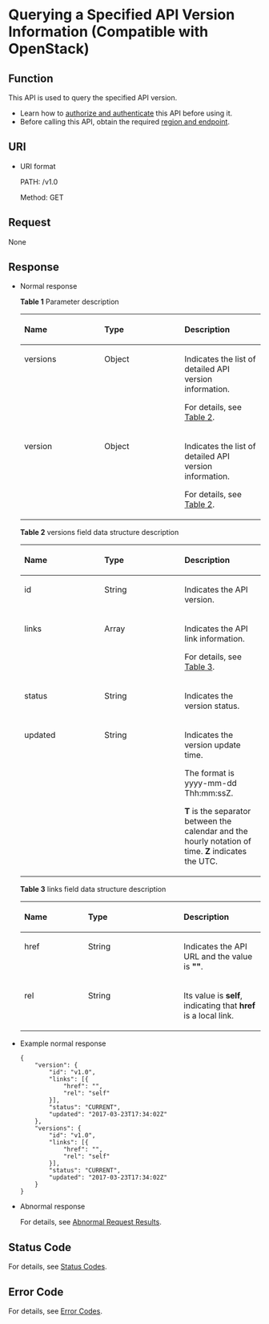 # Querying a Specified API Version Information \(Compatible with OpenStack\)<a name="en-us_topic_0057306832"></a>

## Function<a name="se8a5fdb5b69140fd9a6a162a2c946544"></a>

This API is used to query the specified API version.

-   Learn how to  [authorize and authenticate](authentication.md)  this API before using it.
-   Before calling this API, obtain the required  [region and endpoint](https://docs.otc.t-systems.com/en-us/endpoint/index.html).

## URI<a name="s8712952f689e42849bfa7025a8e9c26f"></a>

-   URI format

    PATH: /v1.0

    Method: GET


## Request<a name="sf8445598dc1d4accb1009f668e3f1ecf"></a>

None

## Response<a name="s3f86068037d34985978d5319f962aed1"></a>

-   Normal response

    **Table  1**  Parameter description

    <a name="ta171724895be4537bbe91c6b330ae5ce"></a>
    <table><thead align="left"><tr id="rbedc4fe052c146af934330775aaeba39"><th class="cellrowborder" valign="top" width="33.33333333333333%" id="mcps1.2.4.1.1"><p id="a42f6eedd33674c2f816859311dff9977"><a name="a42f6eedd33674c2f816859311dff9977"></a><a name="a42f6eedd33674c2f816859311dff9977"></a><strong id="en-us_topic_0032347779_b842352706102328"><a name="en-us_topic_0032347779_b842352706102328"></a><a name="en-us_topic_0032347779_b842352706102328"></a>Name</strong></p>
    </th>
    <th class="cellrowborder" valign="top" width="33.33333333333333%" id="mcps1.2.4.1.2"><p id="a6afd7a78742d44cf9ae4b267ee6d1684"><a name="a6afd7a78742d44cf9ae4b267ee6d1684"></a><a name="a6afd7a78742d44cf9ae4b267ee6d1684"></a><strong id="en-us_topic_0032347779_b842352706164541"><a name="en-us_topic_0032347779_b842352706164541"></a><a name="en-us_topic_0032347779_b842352706164541"></a>Type</strong></p>
    </th>
    <th class="cellrowborder" valign="top" width="33.33333333333333%" id="mcps1.2.4.1.3"><p id="a627b20f6558b481cb956f1e9e4066183"><a name="a627b20f6558b481cb956f1e9e4066183"></a><a name="a627b20f6558b481cb956f1e9e4066183"></a><strong id="en-us_topic_0032347779_b842352706163417"><a name="en-us_topic_0032347779_b842352706163417"></a><a name="en-us_topic_0032347779_b842352706163417"></a>Description</strong></p>
    </th>
    </tr>
    </thead>
    <tbody><tr id="r88496f9018374c7b9e90193348520374"><td class="cellrowborder" valign="top" width="33.33333333333333%" headers="mcps1.2.4.1.1 "><p id="a7fdf81619fa246bdbe4a368c7742111d"><a name="a7fdf81619fa246bdbe4a368c7742111d"></a><a name="a7fdf81619fa246bdbe4a368c7742111d"></a>versions</p>
    </td>
    <td class="cellrowborder" valign="top" width="33.33333333333333%" headers="mcps1.2.4.1.2 "><p id="a9a9492e05cb648e885d1e747a339d04d"><a name="a9a9492e05cb648e885d1e747a339d04d"></a><a name="a9a9492e05cb648e885d1e747a339d04d"></a>Object</p>
    </td>
    <td class="cellrowborder" valign="top" width="33.33333333333333%" headers="mcps1.2.4.1.3 "><p id="a92bad74081154ce6a5337bf766dea530"><a name="a92bad74081154ce6a5337bf766dea530"></a><a name="a92bad74081154ce6a5337bf766dea530"></a>Indicates the list of detailed API version information.</p>
    <p id="p5766192462116"><a name="p5766192462116"></a><a name="p5766192462116"></a>For details, see <a href="#t5963fff962ed43abb7a3e7d46742f177">Table 2</a>.</p>
    </td>
    </tr>
    <tr id="row6705357611756"><td class="cellrowborder" valign="top" width="33.33333333333333%" headers="mcps1.2.4.1.1 "><p id="p6023687711820"><a name="p6023687711820"></a><a name="p6023687711820"></a>version</p>
    </td>
    <td class="cellrowborder" valign="top" width="33.33333333333333%" headers="mcps1.2.4.1.2 "><p id="p5356304153"><a name="p5356304153"></a><a name="p5356304153"></a>Object</p>
    </td>
    <td class="cellrowborder" valign="top" width="33.33333333333333%" headers="mcps1.2.4.1.3 "><p id="p1005360411820"><a name="p1005360411820"></a><a name="p1005360411820"></a>Indicates the list of detailed API version information.</p>
    <p id="p1815410320219"><a name="p1815410320219"></a><a name="p1815410320219"></a>For details, see <a href="#t5963fff962ed43abb7a3e7d46742f177">Table 2</a>.</p>
    </td>
    </tr>
    </tbody>
    </table>

    **Table  2**  versions field data structure description

    <a name="t5963fff962ed43abb7a3e7d46742f177"></a>
    <table><thead align="left"><tr id="re7b458966c154793973d30e4f9484d30"><th class="cellrowborder" valign="top" width="33.33333333333333%" id="mcps1.2.4.1.1"><p id="aa8a0ea4f858b4e93b0511a227f423769"><a name="aa8a0ea4f858b4e93b0511a227f423769"></a><a name="aa8a0ea4f858b4e93b0511a227f423769"></a><strong id="b24080716"><a name="b24080716"></a><a name="b24080716"></a>Name</strong></p>
    </th>
    <th class="cellrowborder" valign="top" width="33.33333333333333%" id="mcps1.2.4.1.2"><p id="ae9525ddc0df7401790c8aa3639214182"><a name="ae9525ddc0df7401790c8aa3639214182"></a><a name="ae9525ddc0df7401790c8aa3639214182"></a><strong id="b1008201159"><a name="b1008201159"></a><a name="b1008201159"></a>Type</strong></p>
    </th>
    <th class="cellrowborder" valign="top" width="33.33333333333333%" id="mcps1.2.4.1.3"><p id="ae06052e3e2b844cca0f51e47f6d620eb"><a name="ae06052e3e2b844cca0f51e47f6d620eb"></a><a name="ae06052e3e2b844cca0f51e47f6d620eb"></a><strong id="b1206444668"><a name="b1206444668"></a><a name="b1206444668"></a>Description</strong></p>
    </th>
    </tr>
    </thead>
    <tbody><tr id="r94d24e2978694f5dab231414b5052e31"><td class="cellrowborder" valign="top" width="33.33333333333333%" headers="mcps1.2.4.1.1 "><p id="a0fa0e6898d284b19846167535fd33e7c"><a name="a0fa0e6898d284b19846167535fd33e7c"></a><a name="a0fa0e6898d284b19846167535fd33e7c"></a>id</p>
    </td>
    <td class="cellrowborder" valign="top" width="33.33333333333333%" headers="mcps1.2.4.1.2 "><p id="a685d2a430e0940c4859474efe2cd23f1"><a name="a685d2a430e0940c4859474efe2cd23f1"></a><a name="a685d2a430e0940c4859474efe2cd23f1"></a>String</p>
    </td>
    <td class="cellrowborder" valign="top" width="33.33333333333333%" headers="mcps1.2.4.1.3 "><p id="a605f505929f7413eab02a91f8967a2e0"><a name="a605f505929f7413eab02a91f8967a2e0"></a><a name="a605f505929f7413eab02a91f8967a2e0"></a>Indicates the API version.</p>
    </td>
    </tr>
    <tr id="row2126108012754"><td class="cellrowborder" valign="top" width="33.33333333333333%" headers="mcps1.2.4.1.1 "><p id="p16997501285"><a name="p16997501285"></a><a name="p16997501285"></a>links</p>
    </td>
    <td class="cellrowborder" valign="top" width="33.33333333333333%" headers="mcps1.2.4.1.2 "><p id="p34620521285"><a name="p34620521285"></a><a name="p34620521285"></a>Array</p>
    </td>
    <td class="cellrowborder" valign="top" width="33.33333333333333%" headers="mcps1.2.4.1.3 "><p id="p408083281285"><a name="p408083281285"></a><a name="p408083281285"></a>Indicates the API link information.</p>
    <p id="p5314441142117"><a name="p5314441142117"></a><a name="p5314441142117"></a>For details, see <a href="#t39ce8ee145d0420f9b392b8b6897bd15">Table 3</a>.</p>
    </td>
    </tr>
    <tr id="rcd2f361a04d948c5bb73954c6d819774"><td class="cellrowborder" valign="top" width="33.33333333333333%" headers="mcps1.2.4.1.1 "><p id="a62c7a1a0e07d4b63b5dd4aae7d190569"><a name="a62c7a1a0e07d4b63b5dd4aae7d190569"></a><a name="a62c7a1a0e07d4b63b5dd4aae7d190569"></a>status</p>
    </td>
    <td class="cellrowborder" valign="top" width="33.33333333333333%" headers="mcps1.2.4.1.2 "><p id="aa8a04dbf0d5d475da26785a1edd0dbf0"><a name="aa8a04dbf0d5d475da26785a1edd0dbf0"></a><a name="aa8a04dbf0d5d475da26785a1edd0dbf0"></a>String</p>
    </td>
    <td class="cellrowborder" valign="top" width="33.33333333333333%" headers="mcps1.2.4.1.3 "><p id="a45f8228ed2054117a2d286fde0d805ce"><a name="a45f8228ed2054117a2d286fde0d805ce"></a><a name="a45f8228ed2054117a2d286fde0d805ce"></a>Indicates the version status.</p>
    </td>
    </tr>
    <tr id="rfbbdb750c08d4b5ca5c305b1cebe308e"><td class="cellrowborder" valign="top" width="33.33333333333333%" headers="mcps1.2.4.1.1 "><p id="acb3944d5001d481d9f231aecbdd78616"><a name="acb3944d5001d481d9f231aecbdd78616"></a><a name="acb3944d5001d481d9f231aecbdd78616"></a>updated</p>
    </td>
    <td class="cellrowborder" valign="top" width="33.33333333333333%" headers="mcps1.2.4.1.2 "><p id="ae2f32c984c5a4589a151fe2ed0e97b6c"><a name="ae2f32c984c5a4589a151fe2ed0e97b6c"></a><a name="ae2f32c984c5a4589a151fe2ed0e97b6c"></a>String</p>
    </td>
    <td class="cellrowborder" valign="top" width="33.33333333333333%" headers="mcps1.2.4.1.3 "><p id="aaa9a5d99f9e34b0592c5d1dc91350299"><a name="aaa9a5d99f9e34b0592c5d1dc91350299"></a><a name="aaa9a5d99f9e34b0592c5d1dc91350299"></a>Indicates the version update time.</p>
    <p id="a67f4ade5f67b4b00bca133cc7b9d6aa2"><a name="a67f4ade5f67b4b00bca133cc7b9d6aa2"></a><a name="a67f4ade5f67b4b00bca133cc7b9d6aa2"></a>The format is yyyy-mm-dd Thh:mm:ssZ.</p>
    <p id="a36d1013820b94694a2498bb899e76fb7"><a name="a36d1013820b94694a2498bb899e76fb7"></a><a name="a36d1013820b94694a2498bb899e76fb7"></a><strong id="b842352706104536"><a name="b842352706104536"></a><a name="b842352706104536"></a>T</strong> is the separator between the calendar and the hourly notation of time. <strong id="b842352706161738"><a name="b842352706161738"></a><a name="b842352706161738"></a>Z</strong> indicates the UTC.</p>
    </td>
    </tr>
    </tbody>
    </table>

    **Table  3**  links field data structure description

    <a name="t39ce8ee145d0420f9b392b8b6897bd15"></a>
    <table><thead align="left"><tr id="re0d5492ee4c74e7baf0d6835fdb85f6d"><th class="cellrowborder" valign="top" width="26.529999999999998%" id="mcps1.2.4.1.1"><p id="a0d47c1e2eda942fd915f14fe2a95a7fa"><a name="a0d47c1e2eda942fd915f14fe2a95a7fa"></a><a name="a0d47c1e2eda942fd915f14fe2a95a7fa"></a><strong id="b1640135724"><a name="b1640135724"></a><a name="b1640135724"></a>Name</strong></p>
    </th>
    <th class="cellrowborder" valign="top" width="39.800000000000004%" id="mcps1.2.4.1.2"><p id="a644502e4b2514d1c85c0f93b9ac7f289"><a name="a644502e4b2514d1c85c0f93b9ac7f289"></a><a name="a644502e4b2514d1c85c0f93b9ac7f289"></a><strong id="b2021585003"><a name="b2021585003"></a><a name="b2021585003"></a>Type</strong></p>
    </th>
    <th class="cellrowborder" valign="top" width="33.67%" id="mcps1.2.4.1.3"><p id="ae7079a1e380a40afba5a6a5de69eda3a"><a name="ae7079a1e380a40afba5a6a5de69eda3a"></a><a name="ae7079a1e380a40afba5a6a5de69eda3a"></a><strong id="b1000583669"><a name="b1000583669"></a><a name="b1000583669"></a>Description</strong></p>
    </th>
    </tr>
    </thead>
    <tbody><tr id="r5bc2727ac5744a8e976ee1b2dd7f0b9a"><td class="cellrowborder" valign="top" width="26.529999999999998%" headers="mcps1.2.4.1.1 "><p id="a8229f25d830a4e0580e409909894a80b"><a name="a8229f25d830a4e0580e409909894a80b"></a><a name="a8229f25d830a4e0580e409909894a80b"></a>href</p>
    </td>
    <td class="cellrowborder" valign="top" width="39.800000000000004%" headers="mcps1.2.4.1.2 "><p id="a3f4057e3fea64c19806b893971fcd556"><a name="a3f4057e3fea64c19806b893971fcd556"></a><a name="a3f4057e3fea64c19806b893971fcd556"></a>String</p>
    </td>
    <td class="cellrowborder" valign="top" width="33.67%" headers="mcps1.2.4.1.3 "><p id="en-us_topic_0032347779_p619568715440"><a name="en-us_topic_0032347779_p619568715440"></a><a name="en-us_topic_0032347779_p619568715440"></a>Indicates the API URL and the value is <strong id="b84235270618633"><a name="b84235270618633"></a><a name="b84235270618633"></a>""</strong>.</p>
    </td>
    </tr>
    <tr id="rd4ec13ef5bf046e2891351e0a8e8e7c0"><td class="cellrowborder" valign="top" width="26.529999999999998%" headers="mcps1.2.4.1.1 "><p id="abeff09729c074f3f891587452b023b80"><a name="abeff09729c074f3f891587452b023b80"></a><a name="abeff09729c074f3f891587452b023b80"></a>rel</p>
    </td>
    <td class="cellrowborder" valign="top" width="39.800000000000004%" headers="mcps1.2.4.1.2 "><p id="ae412b819da8948cbad262b653caf8f32"><a name="ae412b819da8948cbad262b653caf8f32"></a><a name="ae412b819da8948cbad262b653caf8f32"></a>String</p>
    </td>
    <td class="cellrowborder" valign="top" width="33.67%" headers="mcps1.2.4.1.3 "><p id="aadccb003a11348fdbbe3243d439df7db"><a name="aadccb003a11348fdbbe3243d439df7db"></a><a name="aadccb003a11348fdbbe3243d439df7db"></a>Its value is <strong id="b84235270616818"><a name="b84235270616818"></a><a name="b84235270616818"></a>self</strong>, indicating that <strong id="b84235270616856"><a name="b84235270616856"></a><a name="b84235270616856"></a>href</strong> is a local link.</p>
    </td>
    </tr>
    </tbody>
    </table>


-   Example normal response

    ```
    {
    	"version": {
    		"id": "v1.0",
    		"links": [{
    			"href": "",
    			"rel": "self"
    		}],
    		"status": "CURRENT",
    		"updated": "2017-03-23T17:34:02Z"
    	},
    	"versions": {
    		"id": "v1.0",
    		"links": [{
    			"href": "",
    			"rel": "self"
    		}],
    		"status": "CURRENT",
    		"updated": "2017-03-23T17:34:02Z"
    	}
    }
    ```

-   Abnormal response

    For details, see  [Abnormal Request Results](abnormal-request-results.md).


## Status Code<a name="section4778540915440"></a>

For details, see  [Status Codes](status-codes.md).

## Error Code<a name="section946032144017"></a>

For details, see  [Error Codes](error-codes.md).

